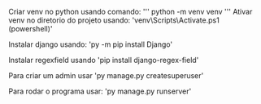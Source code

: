 Criar venv no python usando comando:
'''
python -m venv venv
'''
Ativar venv no diretorio do projeto usando:
'venv\Scripts\Activate.ps1 (powershell)'

Instalar django usando:
'py -m pip install Django'

Instalar regexfield usando
'pip install django-regex-field'

Para criar um admin usar
'py manage.py createsuperuser'

Para rodar o programa usar:
'py manage.py runserver'



